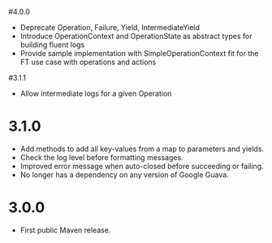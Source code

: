 #4.0.0
* Deprecate Operation, Failure, Yield, IntermediateYield
* Introduce OperationContext and OperationState as abstract types for building fluent logs
* Provide sample implementation with SimpleOperationContext fit for the FT use case with operations and actions

#3.1.1

* Allow intermediate logs for a given Operation

# 3.1.0

* Add methods to add all key-values from a map to parameters and yields.
* Check the log level before formatting messages. 
* Improved error message when auto-closed before succeeding or failing.
* No longer has a dependency on any version of Google Guava.

# 3.0.0

* First public Maven release.
